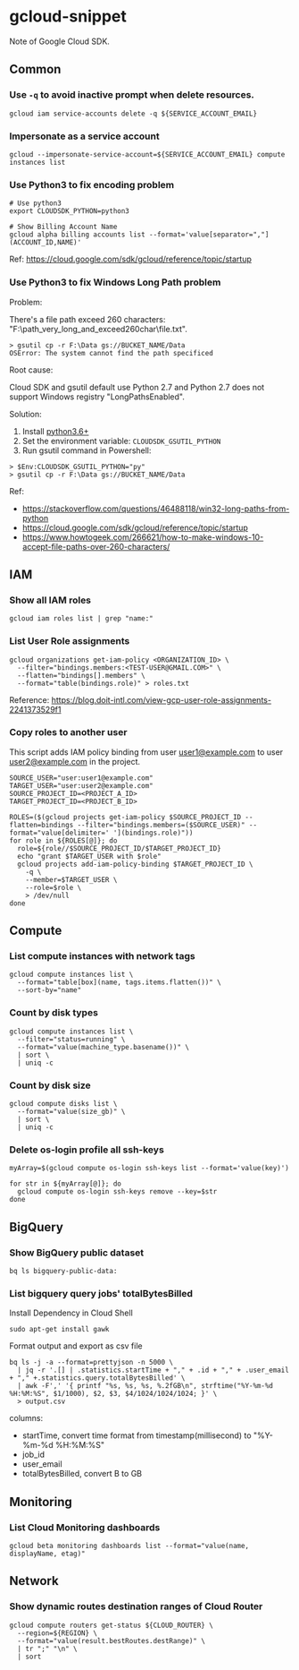 # gcloud-snippet

Note of Google Cloud SDK.

## Common

### Use `-q` to avoid inactive prompt when delete resources.

```
gcloud iam service-accounts delete -q ${SERVICE_ACCOUNT_EMAIL}
```

### Impersonate as a service account

```
gcloud --impersonate-service-account=${SERVICE_ACCOUNT_EMAIL} compute instances list
```

### Use Python3 to fix encoding problem

```
# Use python3
export CLOUDSDK_PYTHON=python3

# Show Billing Account Name
gcloud alpha billing accounts list --format='value[separator=","](ACCOUNT_ID,NAME)'
```

Ref: https://cloud.google.com/sdk/gcloud/reference/topic/startup

### Use Python3 to fix Windows Long Path problem

Problem:

There's a file path exceed 260 characters: "F:\path_very_long_and_exceed260char\file.txt".

```
> gsutil cp -r F:\Data gs://BUCKET_NAME/Data
OSError: The system cannot find the path specificed
```

Root cause:

Cloud SDK and gsutil default use Python 2.7 and Python 2.7 does not support Windows registry "LongPathsEnabled".

Solution:
1. Install [python3.6+](https://www.python.org/downloads/windows/)
2. Set the environment variable: `CLOUDSDK_GSUTIL_PYTHON`
3. Run gsutil command in Powershell:
```
> $Env:CLOUDSDK_GSUTIL_PYTHON="py"
> gsutil cp -r F:\Data gs://BUCKET_NAME/Data
```

Ref: 
- https://stackoverflow.com/questions/46488118/win32-long-paths-from-python
- https://cloud.google.com/sdk/gcloud/reference/topic/startup
- https://www.howtogeek.com/266621/how-to-make-windows-10-accept-file-paths-over-260-characters/


## IAM

### Show all IAM roles

```
gcloud iam roles list | grep "name:"
```

### List User Role assignments

```
gcloud organizations get-iam-policy <ORGANIZATION_ID> \
  --filter="bindings.members:<TEST-USER@GMAIL.COM>" \
  --flatten="bindings[].members" \
  --format="table(bindings.role)" > roles.txt
```

Reference: https://blog.doit-intl.com/view-gcp-user-role-assignments-2241373529f1

### Copy roles to another user

This script adds IAM policy binding from user user1@example.com to user user2@example.com in the project.

```
SOURCE_USER="user:user1@example.com"
TARGET_USER="user:user2@example.com"
SOURCE_PROJECT_ID=<PROJECT_A_ID>
TARGET_PROJECT_ID=<PROJECT_B_ID>

ROLES=($(gcloud projects get-iam-policy $SOURCE_PROJECT_ID --flatten=bindings --filter="bindings.members=($SOURCE_USER)" --format="value[delimiter=' '](bindings.role)"))
for role in ${ROLES[@]}; do
  role=${role//$SOURCE_PROJECT_ID/$TARGET_PROJECT_ID}
  echo "grant $TARGET_USER with $role"
  gcloud projects add-iam-policy-binding $TARGET_PROJECT_ID \
    -q \
    --member=$TARGET_USER \
    --role=$role \
    > /dev/null
done
```

## Compute
### List compute instances with network tags

```
gcloud compute instances list \
  --format="table[box](name, tags.items.flatten())" \
  --sort-by="name"
```

### Count by disk types

```
gcloud compute instances list \
  --filter="status=running" \
  --format="value(machine_type.basename())" \
  | sort \
  | uniq -c
```

### Count by disk size

```
gcloud compute disks list \
  --format="value(size_gb)" \
  | sort \
  | uniq -c
```

### Delete os-login profile all ssh-keys

```
myArray=$(gcloud compute os-login ssh-keys list --format='value(key)')

for str in ${myArray[@]}; do
  gcloud compute os-login ssh-keys remove --key=$str
done
```

## BigQuery

### Show BigQuery public dataset

```
bq ls bigquery-public-data:
```

### List bigquery query jobs' totalBytesBilled

Install Dependency in Cloud Shell

```
sudo apt-get install gawk
```

Format output and export as csv file

```
bq ls -j -a --format=prettyjson -n 5000 \
  | jq -r '.[] | .statistics.startTime + "," + .id + "," + .user_email + "," +.statistics.query.totalBytesBilled' \
  | awk -F',' '{ printf "%s, %s, %s, %.2fGB\n", strftime("%Y-%m-%d %H:%M:%S", $1/1000), $2, $3, $4/1024/1024/1024; }' \
  > output.csv
```

columns:
- startTime, convert time format from timestamp(millisecond) to "%Y-%m-%d %H:%M:%S"
- job_id
- user_email
- totalBytesBilled, convert B to GB

## Monitoring

### List Cloud Monitoring dashboards

```
gcloud beta monitoring dashboards list --format="value(name, displayName, etag)"
```

## Network

### Show dynamic routes destination ranges of Cloud Router

```
gcloud compute routers get-status ${CLOUD_ROUTER} \
  --region=${REGION} \
  --format="value(result.bestRoutes.destRange)" \
  | tr ";" "\n" \
  | sort
```
